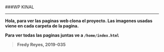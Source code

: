 ###WP KINAL
                
----


**Hola, para ver las paginas web clona el proyecto. Las imagenes usadas viene en cada carpeta de la pagina.**

 **Para ver todas las paginas juntas ve a `/home/index.html`**
 
> **Fredy Reyes, 2019-035**
